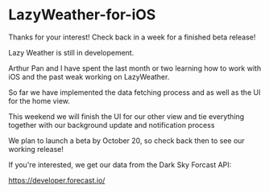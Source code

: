 # LazyWeather-for-iOS

Thanks for your interest! Check back in a week for a finished beta release!

Lazy Weather is still in developement.

Arthur Pan and I have spent the last month or two learning how to work with iOS and the past weak working on LazyWeather.

So far we have implemented the data fetching process and as well as the UI for the home view.

This weekend we will finish the UI for our other view and tie everything together with our background update and notification process

We plan to launch a beta by October 20, so check back then to see our working release!

If you're interested, we get our data from the Dark Sky Forcast API:

https://developer.forecast.io/
